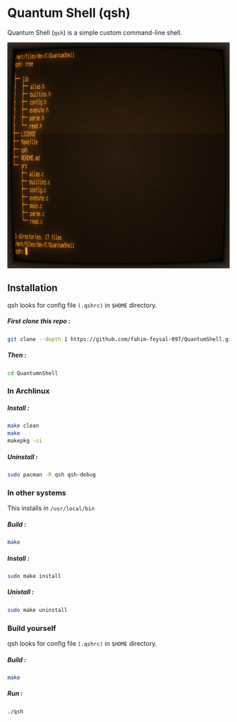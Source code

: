 # Quantum Shell (qsh)

Quantum Shell (`qsh`) is a simple custom command-line shell.

<img src="qsh_ss.png" alt="screenshot" height=512>

## Installation

qsh looks for config file `(.qshrc)` in `$HOME` directory.

##### First clone this repo :

```sh
git clone --depth 1 https://github.com/fahim-foysal-097/QuantumShell.git

```

##### Then :

```sh
cd QuantumnShell
```

### In Archlinux

##### Install :

```sh
make clean
make
makepkg -si
```

##### Uninstall :

```sh
sudo pacman -R qsh qsh-debug
```

### In other systems

This installs in `/usr/local/bin`

##### Build :

```sh
make
```

##### Install :

```sh
sudo make install
```

##### Unistall :

```sh
sudo make uninstall
```

### Build yourself

qsh looks for config file `(.qshrc)` in `$HOME` directory.

##### Build :

```sh
make
```

##### Run :

```sh
./qsh
```
